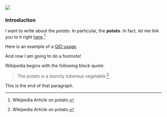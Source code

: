 
<a href="https://www.juncture-digital.org"><img src="https://juncture-digital.github.io/juncture/static/images/ve-button.png"></a>

<param ve-config 
       title="Salvation and Suffering: Potato"
       source-image="https://upload.wikimedia.org/wikipedia/commons/a/ab/Patates.jpg"
       banner="https://upload.wikimedia.org/wikipedia/commons/a/ab/Patates.jpg" 
       height=100
       author="Nola, Alex, and Jess"
       layout="vertical">
	   
  ### Introduction
 
 I want to write about the *potato.* In particular, the **potato**. In fact, let me link you to it right [here](https://en.wikipedia.org/wiki/Potato).[^1]
 
 Here is an example of a [QID usage](Q16587531).
 
 And now I am going to do a footnote!
 
 Wikipedia begins with the following block quote:
 >The potato is a starchy tuberous vegetable.[^2]

This is the end of that paragraph.
<param ve-image
	   src="wc:Solanum tuberosum DS2.jpg"
	   caption="This is an image of the flowering part of a potato!"
 
 [^1]: Wikipedia Article on potato.
 [^2]: Wikipedia Article on potato.